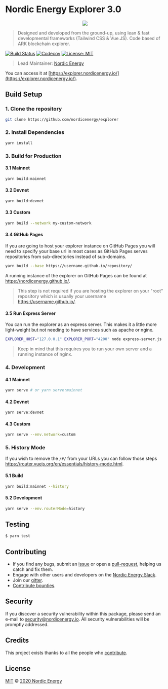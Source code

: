 # Nordic Energy Explorer 3.0

<p align="center">
    <img src="/NordicEnergyExplorer.png" />
</p>

> Designed and developed from the ground-up, using lean & fast developmental frameworks (Tailwind CSS & Vue.JS). Code based of ARK blockchain explorer.

[![Build Status](https://badgen.now.sh/github/status/nordicenergy/Explorer/develop)](https://github.com/nordicenergy/explorer/actions?query=branch%3Adevelop)
[![Codecov](https://badgen.now.sh/codecov/c/github/nordicenergy/explorer)](https://codecov.io/gh/nordicenergy/explorer)
[![License: MIT](https://badgen.now.sh/badge/license/MIT/green)](https://opensource.org/licenses/MIT)

> Lead Maintainer: [Nordic Energy](https://github.com/nordicenergy)

You can access it at [https://explorer.nordicenergy.io/](https://explorer.nordicenergy.io/).

## Build Setup

### 1. Clone the repository

```bash
git clone https://github.com/nordicenergy/explorer
```

### 2. Install Dependencies

```bash
yarn install
```

### 3. Build for Production

#### 3.1 Mainnet

```bash
yarn build:mainnet
```

#### 3.2 Devnet

```bash
yarn build:devnet
```

#### 3.3 Custom

```bash
yarn build --network my-custom-network
```

#### 3.4 GitHub Pages

If you are going to host your explorer instance on GitHub Pages you will need to specify your base url in most cases as GitHub Pages serves repositories from sub-directories instead of sub-domains.

```bash
yarn build --base https://username.github.io/repository/
```

A running instance of the explorer on GitHub Pages can be found at https://nordicenergy.github.io/.

> This step is not required if you are hosting the explorer on your "root" repository which is usually your username https://username.github.io/.

#### 3.5 Run Express Server

You can run the explorer as an express server. This makes it a little more light-weight but not needing to have services such as apache or nginx.

```bash
EXPLORER_HOST="127.0.0.1" EXPLORER_PORT="4200" node express-server.js
```

> Keep in mind that this requires you to run your own server and a running instance of nginx.

### 4. Development

#### 4.1 Mainnet

```bash
yarn serve # or yarn serve:mainnet
```

#### 4.2 Devnet

```bash
yarn serve:devnet
```

#### 4.3 Custom

```bash
yarn serve --env.network=custom
```

### 5. History Mode

If you wish to remove the `/#/` from your URLs you can follow those steps https://router.vuejs.org/en/essentials/history-mode.html.

#### 5.1 Build

```bash
yarn build:mainnet --history
```

#### 5.2 Development

```bash
yarn serve --env.routerMode=history
```

## Testing

```bash
$ yarn test
```

## Contributing

- If you find any bugs, submit an [issue](../../issues) or open a [pull-request](../../pulls), helping us catch and fix them.
- Engage with other users and developers on the [Nordic Energy Slack](https://nordicenergy.io/slack/).
- Join our [gitter](https://gitter.im/nordicenergy-developers/Lobby).
- [Contribute bounties](https://github.com/nordicenergy/bounty-program).

## Security

If you discover a security vulnerability within this package, please send an e-mail to security@nordicenergy.io. All security vulnerabilities will be promptly addressed.

## Credits

This project exists thanks to all the people who [contribute](../../contributors).

## License

[MIT](LICENSE) © [2020 Nordic Energy](https://nordicenergy.io)
